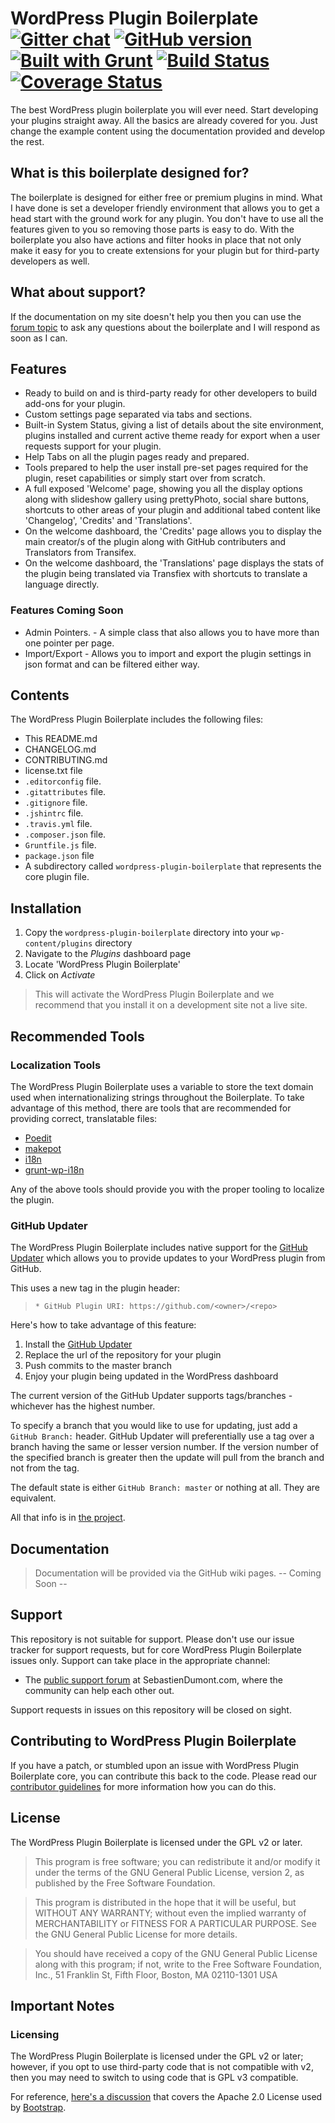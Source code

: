 # WordPress Plugin Boilerplate [![Gitter chat](https://badges.gitter.im/seb86/WordPress-Plugin-Boilerplate.png)](https://gitter.im/seb86/WordPress-Plugin-Boilerplate)  [![GitHub version](https://badge.fury.io/gh/seb86%2FWordPress-Plugin-Boilerplate.svg)](http://badge.fury.io/gh/seb86%2FWordPress-Plugin-Boilerplate)  [![Built with Grunt](https://cdn.gruntjs.com/builtwith.png)](http://gruntjs.com/)  [![Build Status](https://travis-ci.org/seb86/WordPress-Plugin-Boilerplate.svg?branch=dev)](https://travis-ci.org/seb86/WordPress-Plugin-Boilerplate)  [![Coverage Status](https://coveralls.io/repos/seb86/WordPress-Plugin-Boilerplate/badge.png)](https://coveralls.io/r/seb86/WordPress-Plugin-Boilerplate)

The best WordPress plugin boilerplate you will ever need. Start developing your plugins straight away. All the basics are already covered for you. Just change the example content using the documentation provided and develop the rest.

## What is this boilerplate designed for?

The boilerplate is designed for either free or premium plugins in mind. What I have done is set a developer friendly environment that allows you to get a head start with the ground work for any plugin. You don't have to use all the features given to you so removing those parts is easy to do. With the boilerplate you also have actions and filter hooks in place that not only make it easy for you to create extensions for your plugin but for third-party developers as well.

## What about support?

If the documentation on my site doesn't help you then you can use the [forum topic](http://www.sebastiendumont.com/support/forum/wordpress-plugin-boilerplate/) to ask any questions about the boilerplate and I will respond as soon as I can.

## Features

* Ready to build on and is third-party ready for other developers to build add-ons for your plugin.
* Custom settings page separated via tabs and sections.
* Built-in System Status, giving a list of details about the site environment, plugins installed and current active theme ready for export when a user requests support for your plugin.
* Help Tabs on all the plugin pages ready and prepared.
* Tools prepared to help the user install pre-set pages required for the plugin, reset capabilities or simply start over from scratch.
* A full exposed 'Welcome' page, showing you all the display options along with slideshow gallery using prettyPhoto, social share buttons, shortcuts to other areas of your plugin and additional tabed content like 'Changelog', 'Credits' and 'Translations'.
* On the welcome dashboard, the 'Credits' page allows you to display the main creator/s of the plugin along with GitHub contributers and Translators from Transifex.
* On the welcome dashboard, the 'Translations' page displays the stats of the plugin being translated via Transfiex with shortcuts to translate a language directly.

### Features Coming Soon

* Admin Pointers. - A simple class that also allows you to have more than one pointer per page.
* Import/Export - Allows you to import and export the plugin settings in json format and can be filtered either way.

## Contents

The WordPress Plugin Boilerplate includes the following files:

* This README.md
* CHANGELOG.md
* CONTRIBUTING.md
* license.txt file
* `.editorconfig` file.
* `.gitattributes` file.
* `.gitignore` file.
* `.jshintrc` file.
* `.travis.yml` file.
* `.composer.json` file.
* `Gruntfile.js` file.
* `package.json` file
* A subdirectory called `wordpress-plugin-boilerplate` that represents the core plugin file.

## Installation

1. Copy the `wordpress-plugin-boilerplate` directory into your `wp-content/plugins` directory
2. Navigate to the *Plugins* dashboard page
3. Locate 'WordPress Plugin Boilerplate'
4. Click on *Activate*

> This will activate the WordPress Plugin Boilerplate and we recommend that you install it on a development site not a live site.

## Recommended Tools

### Localization Tools

The WordPress Plugin Boilerplate uses a variable to store the text domain used when internationalizing strings throughout the Boilerplate. To take advantage of this method, there are tools that are recommended for providing correct, translatable files:

* [Poedit](http://www.poedit.net/)
* [makepot](http://i18n.svn.wordpress.org/tools/trunk/)
* [i18n](https://github.com/grappler/i18n)
* [grunt-wp-i18n](https://github.com/blazersix/grunt-wp-i18n)

Any of the above tools should provide you with the proper tooling to localize the plugin.

### GitHub Updater

The WordPress Plugin Boilerplate includes native support for the [GitHub Updater](https://github.com/afragen/github-updater) which allows you to provide updates to your WordPress plugin from GitHub.

This uses a new tag in the plugin header:

>  `* GitHub Plugin URI: https://github.com/<owner>/<repo>`

Here's how to take advantage of this feature:

1. Install the [GitHub Updater](https://github.com/afragen/github-updater)
2. Replace the url of the repository for your plugin
3. Push commits to the master branch
4. Enjoy your plugin being updated in the WordPress dashboard

The current version of the GitHub Updater supports tags/branches - whichever has the highest number.

To specify a branch that you would like to use for updating, just add a `GitHub Branch:` header. GitHub Updater will preferentially use a tag over a branch having the same or lesser version number. If the version number of the specified branch is greater then the update will pull from the branch and not from the tag.

The default state is either `GitHub Branch: master` or nothing at all. They are equivalent.

All that info is in [the project](https://github.com/afragen/github-updater).

## Documentation

> Documentation will be provided via the GitHub wiki pages. -- Coming Soon --

## Support
This repository is not suitable for support. Please don't use our issue tracker for support requests, but for core WordPress Plugin Boilerplate issues only. Support can take place in the appropriate channel:

* The [public support forum](http://www.sebastiendumont.com/support/forum/wordpress-plugin-boilerplate/) at SebastienDumont.com, where the community can help each other out.

Support requests in issues on this repository will be closed on sight.

## Contributing to WordPress Plugin Boilerplate

If you have a patch, or stumbled upon an issue with WordPress Plugin Boilerplate core, you can contribute this back to the code. Please read our [contributor guidelines](https://github.com/seb86/WordPress-Plugin-Boilerplate/blob/master/CONTRIBUTING.md) for more information how you can do this.

## License

The WordPress Plugin Boilerplate is licensed under the GPL v2 or later.

> This program is free software; you can redistribute it and/or modify
it under the terms of the GNU General Public License, version 2, as
published by the Free Software Foundation.

> This program is distributed in the hope that it will be useful,
but WITHOUT ANY WARRANTY; without even the implied warranty of
MERCHANTABILITY or FITNESS FOR A PARTICULAR PURPOSE.  See the
GNU General Public License for more details.

> You should have received a copy of the GNU General Public License
along with this program; if not, write to the Free Software
Foundation, Inc., 51 Franklin St, Fifth Floor, Boston, MA  02110-1301  USA

## Important Notes

### Licensing

The WordPress Plugin Boilerplate is licensed under the GPL v2 or later; however, if you opt to use third-party code that is not compatible with v2, then you may need to switch to using code that is GPL v3 compatible.

For reference, [here's a discussion](http://make.wordpress.org/themes/2013/03/04/licensing-note-apache-and-gpl/) that covers the Apache 2.0 License used by [Bootstrap](http://twitter.github.io/bootstrap/).
